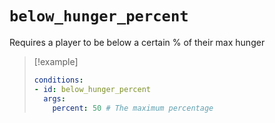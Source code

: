 # `below_hunger_percent`

Requires a player to be below a certain % of their max hunger

> [!example]
> ```yaml
> conditions:
> - id: below_hunger_percent
>   args:
>     percent: 50 # The maximum percentage
> ```
